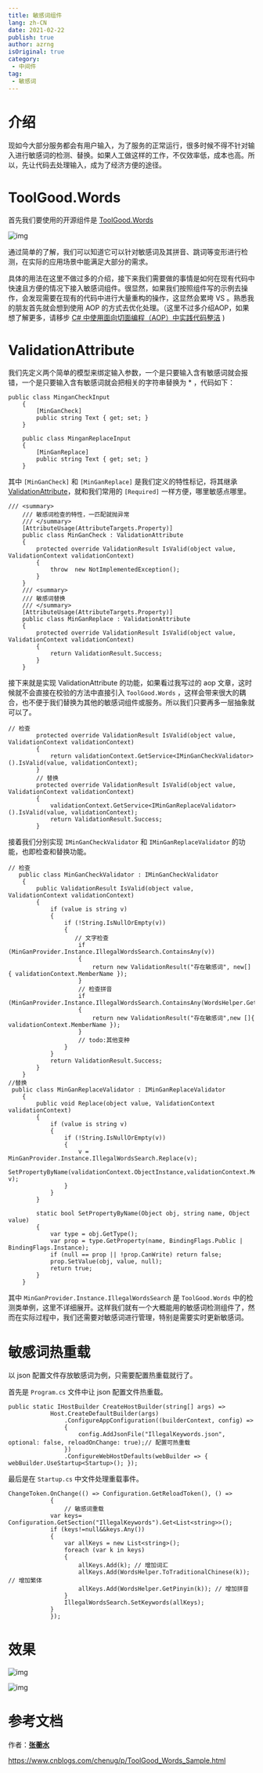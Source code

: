 ```yaml
---
title: 敏感词组件
lang: zh-CN
date: 2021-02-22
publish: true
author: azrng
isOriginal: true
category:
 - 中间件
tag:
 - 敏感词
---
```

# 介绍

现如今大部分服务都会有用户输入，为了服务的正常运行，很多时候不得不针对输入进行敏感词的检测、替换。如果人工做这样的工作，不仅效率低，成本也高。所以，先让代码去处理输入，成为了经济方便的途径。

# ToolGood.Words

首先我们要使用的开源组件是 [ToolGood.Words](https://github.com/toolgood/ToolGood.Words)

![img](https://gitee.com/AZRNG/picture-storage/raw/master/kbms/1620891320700-cdaee58d-cfff-4bb2-b590-2f1823c5e595.png)

通过简单的了解，我们可以知道它可以针对敏感词及其拼音、跳词等变形进行检测，在实际的应用场景中能满足大部分的需求。

具体的用法在这里不做过多的介绍，接下来我们需要做的事情是如何在现有代码中快速且方便的情况下接入敏感词组件。很显然，如果我们按照组件写的示例去操作，会发现需要在现有的代码中进行大量重构的操作，这显然会累垮 VS 。熟悉我的朋友首先就会想到使用 AOP 的方式去优化处理。（这里不过多介绍AOP，如果想了解更多，请移步 [C# 中使用面向切面编程（AOP）中实践代码整洁](https://www.cnblogs.com/chenug/p/9848852.html) )

# ValidationAttribute

我们先定义两个简单的模型来绑定输入参数，一个是只要输入含有敏感词就会报错，一个是只要输入含有敏感词就会把相关的字符串替换为 * ，代码如下：

```
public class MinganCheckInput
    {
        [MinGanCheck]
        public string Text { get; set; }
    }
    
    public class MinganReplaceInput
    {
        [MinGanReplace]
        public string Text { get; set; }
    }
```

其中 `[MinGanCheck]` 和 `[MinGanReplace]` 是我们定义的特性标记，将其继承 [ValidationAttribute](https://docs.microsoft.com/zh-cn/dotnet/api/system.componentmodel.dataannotations.validationattribute?view=net-5.0)，就和我们常用的 `[Required]` 一样方便，哪里敏感点哪里。

```
/// <summary>
    /// 敏感词检查的特性，一匹配就抛异常
    /// </summary>
    [AttributeUsage(AttributeTargets.Property)]
    public class MinGanCheck : ValidationAttribute
    {
        protected override ValidationResult IsValid(object value, ValidationContext validationContext)
        {
            throw  new NotImplementedException();
        }
    }
    /// <summary>
    /// 敏感词替换
    /// </summary>
    [AttributeUsage(AttributeTargets.Property)]
    public class MinGanReplace : ValidationAttribute
    {
        protected override ValidationResult IsValid(object value, ValidationContext validationContext)
        {
            return ValidationResult.Success;
        }
    }
```

接下来就是实现 ValidationAttribute 的功能，如果看过我写过的 aop 文章，这时候就不会直接在校验的方法中直接引入 `ToolGood.Words` ，这样会带来很大的耦合，也不便于我们替换为其他的敏感词组件或服务。所以我们只要再多一层抽象就可以了。

```
// 检查
        protected override ValidationResult IsValid(object value, ValidationContext validationContext)
        {
            return validationContext.GetService<IMinGanCheckValidator>().IsValid(value, validationContext);
        }
        // 替换
        protected override ValidationResult IsValid(object value, ValidationContext validationContext)
        {
            validationContext.GetService<IMinGanReplaceValidator>().IsValid(value, validationContext);
            return ValidationResult.Success;
        }
```

接着我们分别实现 `IMinGanCheckValidator` 和 `IMinGanReplaceValidator` 的功能，也即检查和替换功能。

```
// 检查
   public class MinGanCheckValidator : IMinGanCheckValidator
    {
        public ValidationResult IsValid(object value, ValidationContext validationContext)
        {
            if (value is string v)
            {
                if (!String.IsNullOrEmpty(v))
                {
                   // 文字检查
                    if (MinGanProvider.Instance.IllegalWordsSearch.ContainsAny(v))
                    {
                        return new ValidationResult("存在敏感词", new[] { validationContext.MemberName });
                    }
                    // 检查拼音
                    if (MinGanProvider.Instance.IllegalWordsSearch.ContainsAny(WordsHelper.GetPinyin(v)))
                    {
                        return new ValidationResult("存在敏感词",new []{ validationContext.MemberName });
                    }
                    // todo:其他变种
                }
            }
            return ValidationResult.Success;
        }
    }
//替换
 public class MinGanReplaceValidator : IMinGanReplaceValidator
    {
        public void Replace(object value, ValidationContext validationContext)
        {
            if (value is string v)
            {
                if (!String.IsNullOrEmpty(v))
                {
                    v = MinGanProvider.Instance.IllegalWordsSearch.Replace(v);
                    SetPropertyByName(validationContext.ObjectInstance,validationContext.MemberName, v);
                }
            }
        }
        
        static bool SetPropertyByName(Object obj, string name, Object value)
        {
            var type = obj.GetType();
            var prop = type.GetProperty(name, BindingFlags.Public | BindingFlags.Instance);
            if (null == prop || !prop.CanWrite) return false;
            prop.SetValue(obj, value, null);
            return true;
        }
    }
```

其中 `MinGanProvider.Instance.IllegalWordsSearch` 是 `ToolGood.Words` 中的检测类单例，这里不详细展开。这样我们就有一个大概能用的敏感词检测组件了，然而在实际过程中，我们还需要对敏感词进行管理，特别是需要实时更新敏感词。

# 敏感词热重载

以 json 配置文件存放敏感词为例，只需要配置热重载就行了。

首先是 `Program.cs` 文件中让 json 配置文件热重载。

```
public static IHostBuilder CreateHostBuilder(string[] args) =>
            Host.CreateDefaultBuilder(args)
                .ConfigureAppConfiguration((builderContext, config) =>
                {
                    config.AddJsonFile("IllegalKeywords.json", optional: false, reloadOnChange: true);// 配置可热重载
                })
                .ConfigureWebHostDefaults(webBuilder => { webBuilder.UseStartup<Startup>(); });
```

最后是在 `Startup.cs` 中文件处理重载事件。

```
ChangeToken.OnChange(() => Configuration.GetReloadToken(), () =>
            {
                // 敏感词重载
            var keys= Configuration.GetSection("IllegalKeywords").Get<List<string>>();
            if (keys!=null&&keys.Any())
            {
                var allKeys = new List<string>();
                foreach (var k in keys)
                {
                    allKeys.Add(k); // 增加词汇
                    allKeys.Add(WordsHelper.ToTraditionalChinese(k)); // 增加繁体
                    allKeys.Add(WordsHelper.GetPinyin(k)); // 增加拼音
                }
                IllegalWordsSearch.SetKeywords(allKeys);
            }
            });
```

# 效果

![img](https://gitee.com/AZRNG/picture-storage/raw/master/kbms/1620891320662-0266f70c-87a8-4c05-9138-e498f773017b.png)

![img](https://gitee.com/AZRNG/picture-storage/raw/master/kbms/1620891320658-04447a86-2dd4-477e-b67c-37e5368b37aa.png)

# 参考文档

作者：[**张蘅水**](http://www.cnblogs.com/chenug)

https://www.cnblogs.com/chenug/p/ToolGood_Words_Sample.html